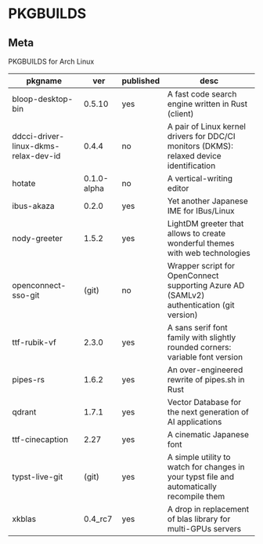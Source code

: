 # PKGBUILDS

## Meta

PKGBUILDS for Arch Linux

| pkgname                              | ver         | published | desc                                                                                      |
| ------------------------------------ | ----------- | --------- | ----------------------------------------------------------------------------------------- |
| bloop-desktop-bin                    | 0.5.10      | yes       | A fast code search engine written in Rust (client)                                        |
| ddcci-driver-linux-dkms-relax-dev-id | 0.4.4       | no        | A pair of Linux kernel drivers for DDC/CI monitors (DKMS): relaxed device identification  |
| hotate                               | 0.1.0-alpha | no        | A vertical-writing editor                                                                 |
| ibus-akaza                           | 0.2.0       | yes       | Yet another Japanese IME for IBus/Linux                                                   |
| nody-greeter                         | 1.5.2       | yes       | LightDM greeter that allows to create wonderful themes with web technologies              |
| openconnect-sso-git                  | (git)       | no        | Wrapper script for OpenConnect supporting Azure AD (SAMLv2) authentication (git version)  |
| ttf-rubik-vf                         | 2.3.0       | yes       | A sans serif font family with slightly rounded corners: variable font version             |
| pipes-rs                             | 1.6.2       | yes       | An over-engineered rewrite of pipes.sh in Rust                                            |
| qdrant                               | 1.7.1       | yes       | Vector Database for the next generation of AI applications                                |
| ttf-cinecaption                      | 2.27        | yes       | A cinematic Japanese font                                                                 |
| typst-live-git                       | (git)       | yes       | A simple utility to watch for changes in your typst file and automatically recompile them |
| xkblas                               | 0.4_rc7     | yes       | A drop in replacement of blas library for multi-GPUs servers                              |
